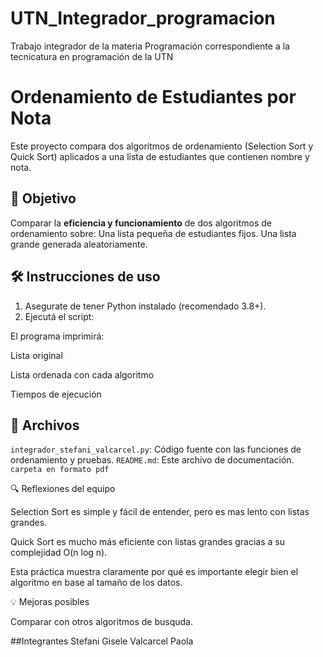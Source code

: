 # UTN_Integrador_programacion
Trabajo integrador de la materia Programación correspondiente a la tecnicatura en programación de la UTN

# Ordenamiento de Estudiantes por Nota

Este proyecto compara dos algoritmos de ordenamiento (Selection Sort y Quick Sort) aplicados a una lista de estudiantes que contienen nombre y nota.

## 📌 Objetivo

Comparar la **eficiencia y funcionamiento** de dos algoritmos de ordenamiento sobre:
 <i class="fa fa-hand-o-right" aria-hidden="true"></i> Una lista pequeña de estudiantes fijos.
 <i class="fa fa-hand-o-right" aria-hidden="true"></i> Una lista grande generada aleatoriamente.

## 🛠️ Instrucciones de uso

1. Asegurate de tener Python instalado (recomendado 3.8+).
2. Ejecutá el script:

El programa imprimirá:

<i class="fa fa-hand-o-right" aria-hidden="true"></i>Lista original

<i class="fa fa-hand-o-right" aria-hidden="true"></i>Lista ordenada con cada algoritmo

<i class="fa fa-hand-o-right" aria-hidden="true"></i>Tiempos de ejecución 
## 📂 Archivos

<i class="fa fa-hand-o-right" aria-hidden="true"></i> `integrador_stefani_valcarcel.py`: Código fuente con las funciones de ordenamiento y pruebas.
<i class="fa fa-hand-o-right" aria-hidden="true"></i> `README.md`: Este archivo de documentación.
<i class="fa fa-hand-o-right" aria-hidden="true"></i> `carpeta en formato pdf`




🔍 Reflexiones del equipo

Selection Sort es simple y fácil de entender, pero es mas lento con listas grandes.

Quick Sort es mucho más eficiente con listas grandes gracias a su complejidad O(n log n).

Esta práctica muestra claramente por qué es importante elegir bien el algoritmo en base al tamaño de los datos.

💡 Mejoras posibles

Comparar con otros algoritmos de busquda.

##Integrantes
<i class="fa fa-hand-o-right" aria-hidden="true"></i> Stefani Gisele
<i class="fa fa-hand-o-right" aria-hidden="true"></i>Valcarcel Paola



  
